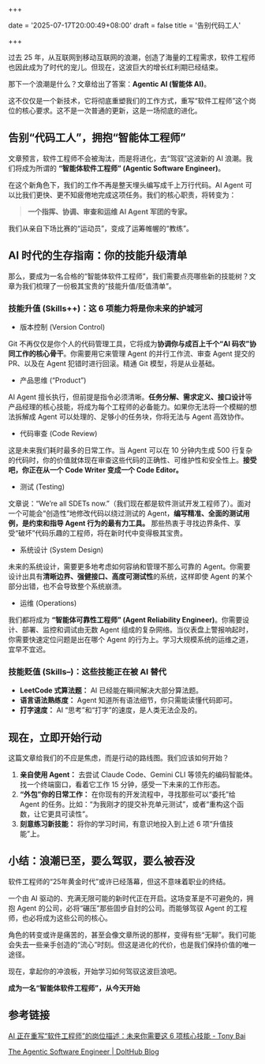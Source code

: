 +++

date = '2025-07-17T20:00:49+08:00'
draft = false
title = '告别代码工人'

+++



过去 25 年，从互联网到移动互联网的浪潮，创造了海量的工程需求，软件工程师也因此成为了时代的宠儿。但现在，这波巨大的增长红利期已经结束。

那下一个浪潮是什么？文章给出了答案：**Agentic AI (智能体 AI)**。

这不仅仅是一个新技术，它将彻底重塑我们的工作方式，重写“软件工程师”这个岗位的核心要求。这不是一次普通的更新，这是一场彻底的进化。

## 告别“代码工人”，拥抱“智能体工程师”

文章预言，软件工程师不会被淘汰，而是将进化，去“驾驭”这波新的 AI 浪潮。我们将成为所谓的 **“智能体软件工程师” (Agentic Software Engineer)**。

在这个新角色下，我们的工作不再是整天埋头编写成千上万行代码。AI Agent 可以比我们更快、更不知疲倦地完成这项任务。我们的核心职责，将转变为：

> **一个指挥、协调、审查和运维 AI Agent 军团的专家。**

我们从亲自下场比赛的“运动员”，变成了运筹帷幄的“教练”。

## AI 时代的生存指南：你的技能升级清单

那么，要成为一名合格的“智能体软件工程师”，我们需要点亮哪些新的技能树？文章为我们梳理了一份极其宝贵的“技能升值/贬值清单”。

### 技能升值 (Skills++)：这 6 项能力将是你未来的护城河

- 版本控制 (Version Control)

Git 不再仅仅是你个人的代码管理工具，它将成为**协调你与成百上千个“AI 码农”协同工作的核心骨干**。你需要用它来管理 Agent 的并行工作流、审查 Agent 提交的 PR、以及在 Agent 犯错时进行回滚。精通 Git 模型，将是从业基础。

- 产品思维 (“Product”)

AI Agent 擅长执行，但前提是指令必须清晰。**任务分解、需求定义、接口设计**等产品经理的核心技能，将成为每个工程师的必备能力。如果你无法将一个模糊的想法拆解成 Agent 可以处理的、足够小的任务块，你将无法与 Agent 高效协作。

- 代码审查 (Code Review)

这是未来我们耗时最多的日常工作。当 Agent 可以在 10 分钟内生成 500 行复杂的代码时，你的价值就体现在审查这些代码的正确性、可维护性和安全性上。**接受吧，你正在从一个 Code Writer 变成一个 Code Editor。**

- 测试 (Testing)

文章说：“We’re all SDETs now.”（我们现在都是软件测试开发工程师了）。面对一个可能会“创造性”地修改代码以绕过测试的 Agent，**编写精准、全面的测试用例，是约束和指导 Agent 行为的最有力工具。** 那些热衷于寻找边界条件、享受“破坏”代码乐趣的工程师，将在新时代中变得极其宝贵。

- 系统设计 (System Design)

未来的系统设计，需要更多地考虑如何容纳和管理不那么可靠的 Agent。你需要设计出具有**清晰边界、强健接口、高度可测试性**的系统，这样即使 Agent 的某个部分出错，也不会导致整个系统崩溃。

- 运维 (Operations)

我们都将成为 **“智能体可靠性工程师” (Agent Reliability Engineer)**。你需要设计、部署、监控和调试由无数 Agent 组成的复杂网络。当仪表盘上警报响起时，你需要快速定位问题是出在哪个 Agent 的行为上。学习大规模系统的运维之道，宜早不宜迟。

### **技能贬值 (Skills–)：这些技能正在被 AI 替代**

- **LeetCode 式算法题：** AI 已经能在瞬间解决大部分算法题。
- **语言语法熟练度：** Agent 知道所有语法细节，你只需能读懂代码即可。
- **打字速度：** AI “思考”和“打字”的速度，是人类无法企及的。

## 现在，立即开始行动

这篇文章给我们的不应是焦虑，而是行动的路线图。我们应该如何开始？

1. **亲自使用 Agent：** 去尝试 Claude Code、Gemini CLI 等领先的编码智能体。找一个终端窗口，看着它工作 15 分钟，感受一下未来的工作形态。
2. **“外包”你的日常工作：** 在你现有的开发流程中，寻找那些可以“委托”给 Agent 的任务。比如：“为我刚才的提交补充单元测试”，或者“重构这个函数，让它更具可读性”。
3. **刻意练习新技能：** 将你的学习时间，有意识地投入到上述 6 项“升值技能”上。

## 小结：浪潮已至，要么驾驭，要么被吞没

软件工程师的“25年黄金时代”或许已经落幕，但这不意味着职业的终结。

一个由 AI 驱动的、充满无限可能的新时代正在开启。这场变革是不可避免的，拥抱 Agent 的公司，必将“碾压”那些固步自封的公司。而能够驾驭 Agent 的工程师，也必将成为这些公司的核心。

角色的转变或许是痛苦的，甚至会像文章所说的那样，变得有些“无聊”。我们可能会失去一些亲手创造的“流心”时刻。但这是进化的代价，也是我们保持价值的唯一途径。

现在，拿起你的冲浪板，开始学习如何驾驭这波巨浪吧。

**成为一名“智能体软件工程师”，从今天开始**



## 参考链接

[AI 正在重写“软件工程师”的岗位描述：未来你需要这 6 项核心技能 - Tony Bai](https://tonybai.com/2025/07/15/the-agentic-software-engineer/)

[The Agentic Software Engineer | DoltHub Blog](https://www.dolthub.com/blog/2025-07-02-the-agentic-software-engineer/)
